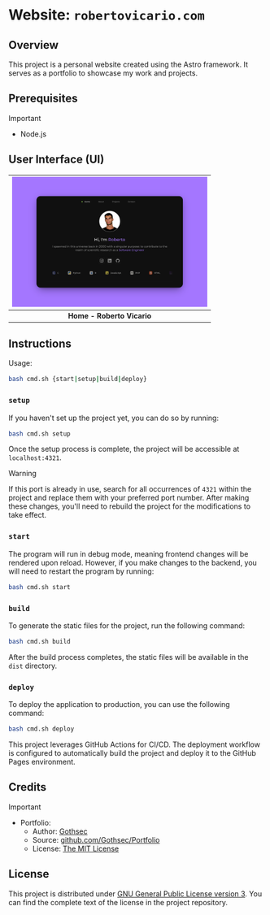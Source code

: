# Website: `robertovicario.com`

## Overview

This project is a personal website created using the Astro framework. It serves as a portfolio to showcase my work and projects.

## Prerequisites

> [!IMPORTANT]
>
> - Node.js

## User Interface (UI)

| <a href="https://www.robertovicario.com"><img src="docs/cover.png" alt="UI" width="384"></a> |
| :-: |
| **Home - Roberto Vicario** |

## Instructions

Usage:

```sh
bash cmd.sh {start|setup|build|deploy}
```

### `setup`

If you haven't set up the project yet, you can do so by running:

```sh
bash cmd.sh setup
```

Once the setup process is complete, the project will be accessible at `localhost:4321`.

> [!WARNING]
>
> If this port is already in use, search for all occurrences of `4321` within the project and replace them with your preferred port number. After making these changes, you'll need to rebuild the project for the modifications to take effect.

### `start`

The program will run in debug mode, meaning frontend changes will be rendered upon reload. However, if you make changes to the backend, you will need to restart the program by running:

```sh
bash cmd.sh start
```

### `build`

To generate the static files for the project, run the following command:

```sh
bash cmd.sh build
```

After the build process completes, the static files will be available in the `dist` directory.

### `deploy`

To deploy the application to production, you can use the following command:

```sh
bash cmd.sh deploy
```

This project leverages GitHub Actions for CI/CD. The deployment workflow is configured to automatically build the project and deploy it to the GitHub Pages environment.

## Credits

> [!IMPORTANT]
>
> - Portfolio:
>     - Author: [Gothsec](https://github.com/Gothsec)
>     - Source: [github.com/Gothsec/Portfolio](https://github.com/Gothsec/Portfolio)
>     - License: [The MIT License](https://opensource.org/license/mit)

## License

This project is distributed under [GNU General Public License version 3](https://opensource.org/license/gpl-3-0). You can find the complete text of the license in the project repository.
